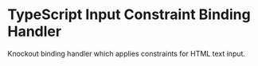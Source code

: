 
# TypeScript Input Constraint Binding Handler

Knockout binding handler which applies constraints for HTML text input.